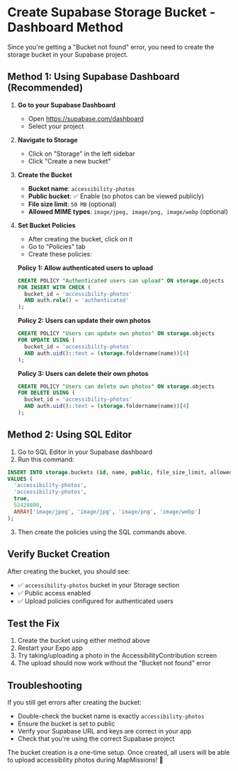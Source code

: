 # Create Supabase Storage Bucket - Dashboard Method

Since you're getting a "Bucket not found" error, you need to create the storage bucket in your Supabase project.

## Method 1: Using Supabase Dashboard (Recommended)

1. **Go to your Supabase Dashboard**
   - Open https://supabase.com/dashboard
   - Select your project

2. **Navigate to Storage**
   - Click on "Storage" in the left sidebar
   - Click "Create a new bucket"

3. **Create the Bucket**
   - **Bucket name**: `accessibility-photos`
   - **Public bucket**: ✅ Enable (so photos can be viewed publicly)
   - **File size limit**: `50 MB` (optional)
   - **Allowed MIME types**: `image/jpeg, image/png, image/webp` (optional)

4. **Set Bucket Policies**
   - After creating the bucket, click on it
   - Go to "Policies" tab
   - Create these policies:

   **Policy 1: Allow authenticated users to upload**
   ```sql
   CREATE POLICY "Authenticated users can upload" ON storage.objects
   FOR INSERT WITH CHECK (
     bucket_id = 'accessibility-photos' 
     AND auth.role() = 'authenticated'
   );
   ```

   **Policy 2: Users can update their own photos**
   ```sql
   CREATE POLICY "Users can update own photos" ON storage.objects
   FOR UPDATE USING (
     bucket_id = 'accessibility-photos' 
     AND auth.uid()::text = (storage.foldername(name))[4]
   );
   ```

   **Policy 3: Users can delete their own photos**
   ```sql
   CREATE POLICY "Users can delete own photos" ON storage.objects
   FOR DELETE USING (
     bucket_id = 'accessibility-photos' 
     AND auth.uid()::text = (storage.foldername(name))[4]
   );
   ```

## Method 2: Using SQL Editor

1. Go to SQL Editor in your Supabase dashboard
2. Run this command:

```sql
INSERT INTO storage.buckets (id, name, public, file_size_limit, allowed_mime_types)
VALUES (
  'accessibility-photos',
  'accessibility-photos', 
  true,
  52428800,
  ARRAY['image/jpeg', 'image/jpg', 'image/png', 'image/webp']
);
```

3. Then create the policies using the SQL commands above.

## Verify Bucket Creation

After creating the bucket, you should see:
- ✅ `accessibility-photos` bucket in your Storage section
- ✅ Public access enabled
- ✅ Upload policies configured for authenticated users

## Test the Fix

1. Create the bucket using either method above
2. Restart your Expo app
3. Try taking/uploading a photo in the AccessibilityContribution screen
4. The upload should now work without the "Bucket not found" error

## Troubleshooting

If you still get errors after creating the bucket:
- Double-check the bucket name is exactly `accessibility-photos`
- Ensure the bucket is set to public
- Verify your Supabase URL and keys are correct in your app
- Check that you're using the correct Supabase project

The bucket creation is a one-time setup. Once created, all users will be able to upload accessibility photos during MapMissions! 📸